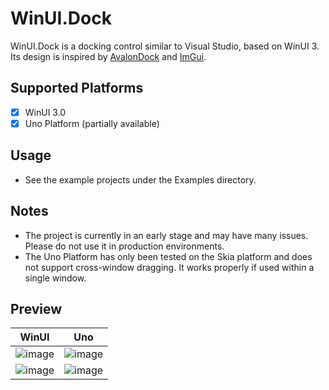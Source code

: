 ﻿# WinUI.Dock

WinUI.Dock is a docking control similar to Visual Studio, based on WinUI 3. Its design is inspired by [AvalonDock](https://github.com/Dirkster99/AvalonDock) and [ImGui](https://github.com/ocornut/imgui).

## Supported Platforms
- [x] WinUI 3.0
- [x] Uno Platform (partially available)

## Usage
- See the example projects under the Examples directory.

## Notes
- The project is currently in an early stage and may have many issues. Please do not use it in production environments.
- The Uno Platform has only been tested on the Skia platform and does not support cross-window dragging. It works properly if used within a single window.

## Preview
| WinUI | Uno |
| ----- | --- |
| ![image](https://raw.githubusercontent.com/qian-o/WinUI.Dock/master/Screenshots/W1.png) | ![image](https://raw.githubusercontent.com/qian-o/WinUI.Dock/master/Screenshots/U1.png) |
| ![image](https://raw.githubusercontent.com/qian-o/WinUI.Dock/master/Screenshots/W2.png) | ![image](https://raw.githubusercontent.com/qian-o/WinUI.Dock/master/Screenshots/U2.png) |
